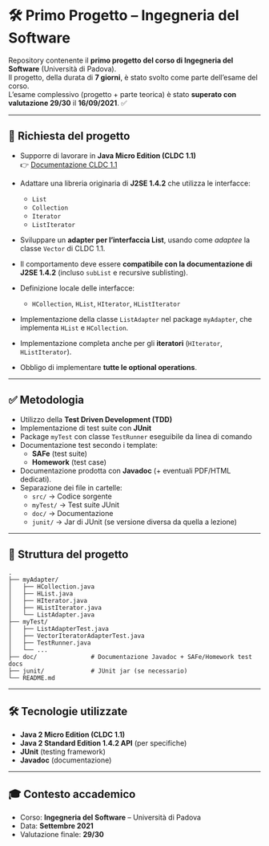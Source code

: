 # 🛠️ Primo Progetto – Ingegneria del Software

Repository contenente il **primo progetto del corso di Ingegneria del Software** (Università di Padova).  
Il progetto, della durata di **7 giorni**, è stato svolto come parte dell’esame del corso.  
L’esame complessivo (progetto + parte teorica) è stato **superato con valutazione 29/30** il **16/09/2021**. ✅

---

## 📌 Richiesta del progetto

- Supporre di lavorare in **Java Micro Edition (CLDC 1.1)**  
  👉 [Documentazione CLDC 1.1](https://docs.oracle.com/javame/config/cldc/ref-impl/cldc1.1/jsr139/index.html)

- Adattare una libreria originaria di **J2SE 1.4.2** che utilizza le interfacce:  
  - `List`  
  - `Collection`  
  - `Iterator`  
  - `ListIterator`  

- Sviluppare un **adapter per l’interfaccia List**, usando come *adaptee* la classe `Vector` di CLDC 1.1.  
- Il comportamento deve essere **compatibile con la documentazione di J2SE 1.4.2** (incluso `subList` e recursive sublisting).  
- Definizione locale delle interfacce:  
  - `HCollection`, `HList`, `HIterator`, `HListIterator`  
- Implementazione della classe `ListAdapter` nel package `myAdapter`, che implementa `HList` e `HCollection`.  
- Implementazione completa anche per gli **iteratori** (`HIterator`, `HListIterator`).  
- Obbligo di implementare **tutte le optional operations**.  

---

## ✅ Metodologia

- Utilizzo della **Test Driven Development (TDD)**  
- Implementazione di test suite con **JUnit**  
- Package `myTest` con classe `TestRunner` eseguibile da linea di comando  
- Documentazione test secondo i template:  
  - **SAFe** (test suite)  
  - **Homework** (test case)  
- Documentazione prodotta con **Javadoc** (+ eventuali PDF/HTML dedicati).  
- Separazione dei file in cartelle:  
  - `src/` → Codice sorgente  
  - `myTest/` → Test suite JUnit  
  - `doc/` → Documentazione  
  - `junit/` → Jar di JUnit (se versione diversa da quella a lezione)  

---

## 📂 Struttura del progetto

```
.
├── myAdapter/
│   ├── HCollection.java
│   ├── HList.java
│   ├── HIterator.java
│   ├── HListIterator.java
│   └── ListAdapter.java
├── myTest/
│   ├── ListAdapterTest.java
│   ├── VectorIteratorAdapterTest.java
│   ├── TestRunner.java
│   └── ...
├── doc/               # Documentazione Javadoc + SAFe/Homework test docs
├── junit/             # JUnit jar (se necessario)
└── README.md
```

---

## 🛠️ Tecnologie utilizzate

- **Java 2 Micro Edition (CLDC 1.1)**  
- **Java 2 Standard Edition 1.4.2 API** (per specifiche)  
- **JUnit** (testing framework)  
- **Javadoc** (documentazione)  

---


## 🎓 Contesto accademico

- Corso: **Ingegneria del Software** – Università di Padova  
- Data: **Settembre 2021**  
- Valutazione finale: **29/30**  
